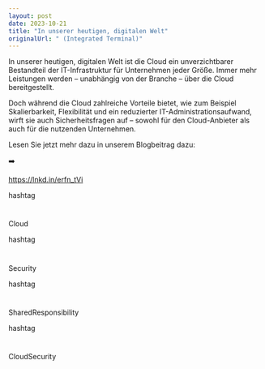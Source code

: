 ```yaml
---
layout: post
date: 2023-10-21
title: "In unserer heutigen, digitalen Welt"
originalUrl: " (Integrated Terminal)"
---
```


In unserer heutigen, digitalen Welt ist die Cloud ein unverzichtbarer Bestandteil der IT-Infrastruktur für Unternehmen jeder Größe. Immer mehr Leistungen werden – unabhängig von der Branche – über die Cloud bereitgestellt.

Doch während die Cloud zahlreiche Vorteile bietet, wie zum Beispiel Skalierbarkeit, Flexibilität und ein reduzierter IT-Administrationsaufwand, wirft sie auch Sicherheitsfragen auf – sowohl für den Cloud-Anbieter als auch für die nutzenden Unternehmen.

Lesen Sie jetzt mehr dazu in unserem Blogbeitrag dazu:

➡️

https://lnkd.in/erfn_tVi

hashtag

#

Cloud

hashtag

#

Security

hashtag

#

SharedResponsibility

hashtag

#

CloudSecurity